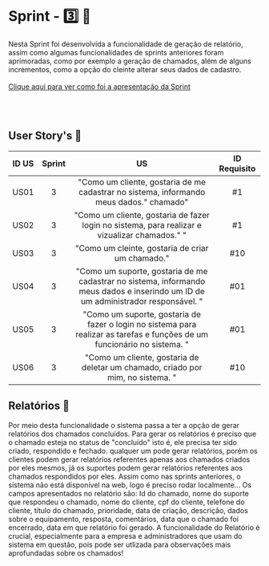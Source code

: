 # Sprint - 3️⃣ 🎯
Nesta Sprint foi desenvolvida a funcionalidade de geração de relatório, assim como algumas funcionalidades de sprints anteriores foram aprimoradas, como por exemplo a geração de chamados, além de alguns incrementos, como a opção do cleinte alterar seus dados de cadastro. 
<br>
<br>
[Clique aqui para ver como foi a apresentação da Sprint](https://prezi.com/view/q6joTc7JFg5PWo6kwyGP/)
<br>
</br>

</div>

<br>

## User Story's 📝

| ID US | Sprint | US                                                                                                                                                                                                                               | ID Requisito          |
|:-------:|:--------:|:----------------------------------------------------------------------------------------------------------------------------------------------------------------------------------------------------------------------------------:|:-----------------------:|
| US01  | 3     | "Como um cliente, gostaria de me cadastrar no sistema, informando meus dados." chamado"                                                                                                                                      |  #1                  |
| US02  | 3      | "Como um cliente, gostaria de fazer login no sistema, para realizar e vizualizar chamados." "                                                                    |  #1                  |
| US03  | 3      | "Como um cleinte, gostaria de criar um chamado."                                                                           |  #10                  |
| US04  | 3      | "Como um suporte, gostaria de me cadastrar no sistema, informando meus dados e inserindo um ID de um administrador responsável. "                                          |  #01                  |
| US05  | 3      | "Como um suporte, gostaria de fazer o login no sistema para realizar as tarefas e funções de um funcionário no sistema. "                                                        |  #01                  |
| US06  | 3      | "Como um cliente, gostaria de deletar um chamado, criado por mim,  no sistema. "                                                        |  #10                  |

## Relatórios 📄
Por meio desta funcionalidade o sistema passa a ter a opção de gerar relatórios dos chamados concluídos. Para gerar os relatórios é preciso que o chamado esteja no status de "concluído" isto é, ele precisa ter sido criado, respondido e fechado. qualquer um pode gerar relatórios, porém os clientes podem gerar relatórios referentes apenas aos chamados criados por eles mesmos, já os suportes podem gerar relatórios referentes aos chamados respondidos por eles. Assim como nas sprints anteriores, o sistema não está disponível na web, logo é preciso rodar localmente... Os campos apresentados no relatório são: Id do chamado, nome do suporte que respondeu o chamado, nome do cliente, cpf do cliente, telefone do cliente, título do chamado, prioridade, data de criação, descrição, dados sobre o equipamento, resposta, comentários, data que o chamado foi encerrado, data em que relatório foi gerado. A funcionalidade do Relatório é crucial, especialmente para a empresa e administradores que usam do sistema em questão, pois pode ser utlizada para observações mais aprofundadas sobre os chamados!


<div align='center'>



</div>
